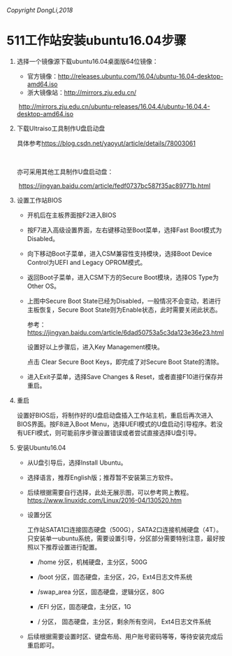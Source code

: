 
*Copyright DongLi,2018*

# 511工作站安装ubuntu16.04步骤

1. 选择一个镜像源下载ubuntu16.04桌面版64位镜像：

   - 官方镜像：<http://releases.ubuntu.com/16.04/ubuntu-16.04-desktop-amd64.iso>
   - 浙大镜像站：<http://mirrors.zju.edu.cn/>

   ​       <http://mirrors.zju.edu.cn/ubuntu-releases/16.04.4/ubuntu-16.04.4-desktop-amd64.iso>

2. 下载Ultraiso工具制作U盘启动盘

   具体参考<https://blog.csdn.net/yaoyut/article/details/78003061>

   ​      

   亦可采用其他工具制作U盘启动盘：

   ​       <https://jingyan.baidu.com/article/fedf0737bc587f35ac89771b.html>

3. 设置工作站BIOS

   - 开机后在主板界面按F2进入BIOS

   - 按F7进入高级设置界面，左右键移动至Boot菜单，选择Fast Boot模式为Disabled。

   - 向下移动Boot子菜单，进入CSM兼容性支持模块，选择Boot Device Control为UEFI and Legacy OPROM模式。

   - 返回Boot子菜单，进入CSM下方的Secure Boot模块，选择OS Type为 Other OS。

   - 上图中Secure Boot State已经为Disabled，一般情况不会变动，若进行主板恢复，Secure Boot State则为Enable状态，此时需要关闭此状态。

     参考：<https://jingyan.baidu.com/article/6dad50753a5c3da123e36e23.html>

     设置好以上步骤后，进入Key Management模块。

     点击 Clear Secure Boot Keys，即完成了对Secure Boot State的清除。

   -  进入Exit子菜单，选择Save Changes & Reset，或者直接F10进行保存并重启。

4. 重启

   设置好BIOS后，将制作好的U盘启动盘插入工作站主机，重启后再次进入BIOS界面。按F8进入Boot Menu，选择UEFI模式的U盘启动引导程序。若没有UEFI模式，则可能前序步骤设置错误或者尝试直接选择U盘引导。

5. 安装Ubuntu16.04
    
    - 从U盘引导后，选择Install Ubuntu。

    - 选择语言，推荐English版；推荐暂不安装第三方软件。

    - 后续根据需要自行选择，此处无展示图，可以参考网上教程。
        https://www.linuxidc.com/Linux/2016-04/130520.htm

    - 设置分区
    
        工作站SATA1口连接固态硬盘（500G），SATA2口连接机械硬盘（4T）。只安装单一ubuntu系统，需要设置引导，分区部分需要特别注意，最好按照以下推荐设置进行配置。

        - /home 分区，机械硬盘，主分区，500G

        - /boot 分区，固态硬盘，主分区，2G，Ext4日志文件系统

        - /swap_area 分区，固态硬盘，逻辑分区，80G

        - /EFI 分区，固态硬盘，主分区，1G

        - / 分区， 固态硬盘，主分区，剩余所有空间， Ext4日志文件系统

    - 后续根据需要设置时区、键盘布局、用户账号密码等等，等待安装完成后重启即可。

